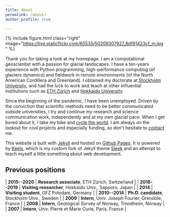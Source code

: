 ```yaml
---
title: About
permalink: /about/
author_profile: true

---
```


{% include figure.html class="right"
  image="https://live.staticflickr.com/65535/50209307927_8df91423cf_m.jpg" %}

Thank you for taking a look at my homepage. I am a computational geoscientist
with a passion for glacial landscapes. I have a ten-years experience with
Python programming, high-performance computing (of glaciers dynamics) and
fieldwork in remote environments (of the North American Cordillera and
Greenland). I obtained my doctorate at [Stockholm
University][SU], and had the luck to work and teach at other influential
institutions such as [ETH Zürich][ETHZ] and [Hokkaido University][HU].

[SU]: https://www.natgeo.su.se/english/
[ETHZ]: https://vaw.ethz.ch/en/research/glaciology.html
[GFZ]: https://www.gfz-potsdam.de/en/section/earth-system-modelling/
[HU]: https://www.arc.hokudai.ac.jp/en/

Since the beginning of the pandemic, I have been unemployed. Driven by the
conviction that scientific methods need to be better communicated outside
universities, I try and continue my research and science communication
work, independently and at my own glacial pace. When I get bored about it, I
take my bike and [cycle the world](https://cyclingho.me). I am always on the
lookout for cool projects and especially funding, so don't hesitate to
[contact](/contact/) me.

This website is built with [Jekyll](https://jekyllrb.com) and hosted on
[Github Pages](https://pages.github.com). It is powered by
[Keels](https://juseg.github.io/keels), which is my custom fork of Jekyll theme
[Sleek](https://janczizikow.github.io/sleek) and an attempt to teach myself a
little something about web development.

## Previous positions

| **2015--2020** | **Research associate**, ETH Zürich, Switzerland            |
| **2018--2019** | **Visiting researcher**, Hokkaido Univ., Sapporo, Japan    |
| **2014**       | **Visiting student**, GFZ Potsdam, Germany                 |
| **2010--2014** | **Ph.D. candidate**, Stockholm Univ., Sweden               |
| **2009**       | **Intern**, Univ. Joseph Fourier, Grenoble, France         |
| **2008**       | **Intern**, Geological Survey of Norway, Trondheim, Norway |
| **2007**       | **Intern**, Univ. Pierre et Marie Curie, Paris, France     |
